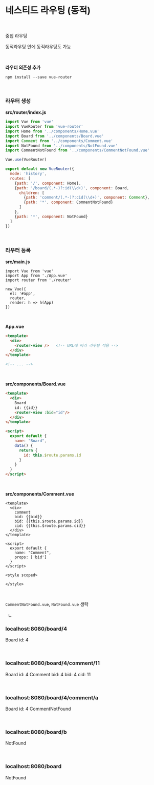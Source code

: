 
# 네스티드 라우팅 (동적)

&nbsp;

중첩 라우팅

동적라우팅 안에 동적라우팅도 가능

&nbsp;

**라우터 의존성 추가**
```
npm install --save vue-router
```

&nbsp;

### 라우터 생성

**src/router/index.js**
```javascript
import Vue from 'vue'
import VueRouter from 'vue-router'
import Home from '../components/Home.vue'
import Board from '../components/Board.vue'
import Comment from '../components/Comment.vue'
import NotFound from '../components/NotFound.vue'
import CommentNotFound from '../components/CommentNotFound.vue'

Vue.use(VueRouter)

export default new VueRouter({
  mode: 'history',
  routes: [
    {path: '/', component: Home},
    {path: '/board/(.*-)?:id(\\d+)', component: Board,
      children: [
        {path: 'comment/(.*-)?:cid(\\d+)', component: Comment},
        {path: '*', component: CommentNotFound}
      ]
    },
    {path: '*', component: NotFound}
  ]
})
```

&nbsp;

### 라우터 등록

**src/main.js**
```
import Vue from 'vue'
import App from './App.vue'
import router from './router'

new Vue({
  el: '#app',
  router,
  render: h => h(App)
})
```

&nbsp;

**App.vue**
```html
<template>
  <div>
    <router-view />   <!-- URL에 따라 라우팅 적용 -->
  </div>
</template>

<!-- ... -->
```

&nbsp;

**src/components/Board.vue**
```html
<template>
  <div>
    Board
    id: {{id}}
    <router-view :bid="id"/>
  </div>
</template>

<script>
  export default {
    name: "Board",
    data() {
      return {
        id: this.$route.params.id
      }
    }
  }
</script>
```

&nbsp;

**src/components/Comment.vue**
```
<template>
  <div>
    comment
    bid: {{bid}}
    bid: {{this.$route.params.id}}
    cid: {{this.$route.params.cid}}
  </div>
</template>

<script>
  export default {
    name: "Comment",
    props: ['bid']
  }
</script>

<style scoped>

</style>
```

&nbsp;

`CommentNotFound.vue`, `NotFound.vue` 생략

&nbsp;
ㄴ
### localhost:8080/board/4
Board id: 4

&nbsp;

### localhost:8080/board/4/comment/11
Board id: 4
Comment bid: 4 bid: 4 cid: 11

&nbsp;

### localhost:8080/board/4/comment/a
Board id: 4
CommentNotFound

&nbsp;

### localhost:8080/board/b
NotFound

&nbsp;

### localhost:8080/board
NotFound